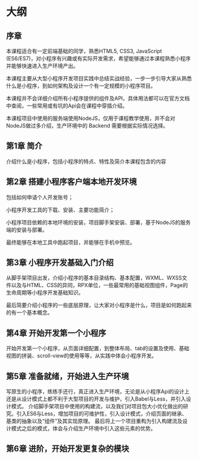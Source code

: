 # 大纲

## 序章

本课程适合有一定前端基础的同学，熟悉HTML5, CSS3, JavaScript (ES6/ES7)，对小程序有兴趣或有实际开发需求，希望能够通过本课程熟悉小程序并能够快速进入生产环境产出。

本课程主要从大型小程序开发项目实践中总结实战经验，一步一步引导大家从熟悉什么是小程序，到如何架构及设计一个有一定规模的小程序项目。

本课程并不会详细介绍所有小程序提供的组件及API，具体用法都可以在官方文档中查阅，一些常用或有坑的Api会在课程中穿插介绍。

本课程项目中使用的服务端使用NodeJS，仅用于课程教学使用，并不会对NodeJS做过多介绍，生产环境中的 Backend 需要根据实际情况选择。

## 第1章 简介

介绍什么是小程序，包括小程序的特点、特性及简介本课程包含的内容

## 第2章 搭建小程序客户端本地开发环境

包括如何申请个人开发账号；

小程序开发工具的下载、安装、主要功能简介；

小程序项目依赖的本地环境的安装，项目脚手架安装、部署，基于NodeJS的服务端的安装与部署。

最终能够在本地工具中跑起项目，并能够在手机中预览。

## 第3章 小程序开发基础入门介绍

从脚手架项目出发，介绍小程序的基本目录结构、基本配置，WXML、WXSS文件以及与HTML、CSS的异同，RPX单位，一些最常用的基础视图组件，Page的生命周期等小程序开发基础知识。

最后简要介绍小程序的一些底层原理，让大家对小程序是什么，项目是如何跑起来的有一个基本概念。

## 第4章 开始开发第一个小程序
开始开发第一个小程序，从页面详细配置，到整体布局、tab的设置及使用、基础视图的拼装、scroll-view的使用等等，从实践中体会小程序开发。

## 第5章 准备就绪，开始进入生产环境
写原生的小程序，练练手还行，真正进入生产环境，无论是从小程序Api的设计上还是从设计模式上都不利于大型项目的开发与维护，引入Babel与Less，并引入设计模式。
介绍脚手架项目中使用的构建流，以及我们对项目包大小优化做出的研究。引入ES6与Less，增加项目的可维护性，引入设计模式，介绍页面的继承、基类的抽象以及“组件”及其实现原理。
最后将上一个项目重构为引入构建流及设计模式之后的模式，体会与介绍生产环境中引入这些元素的优势。

## 第6章 进阶，开始开发更复杂的模块


